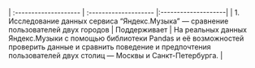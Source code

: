 
| :-------------------- | :-------------------- |:--------------------|
| 1. Исследование данных сервиса “Яндекс.Музыка” — сравнение пользователей двух городов | Поддерживает | На реальных данных Яндекс.Музыки c помощью библиотеки Pandas и её возможностей проверить данные и сравнить поведение и предпочтения пользователей двух столиц — Москвы и Санкт-Петербурга. |


